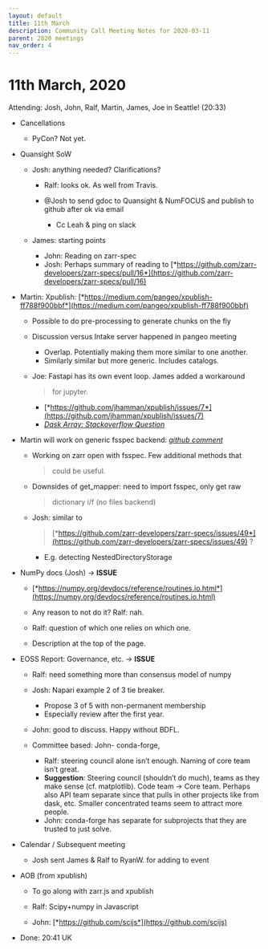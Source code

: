 ```yaml
---
layout: default
title: 11th March
description: Community Call Meeting Notes for 2020-03-11
parent: 2020 meetings
nav_order: 4
---
```


# 11th March, 2020

Attending: Josh, John, Ralf, Martin, James, Joe in Seattle! (20:33)

-   Cancellations

    -   PyCon? Not yet.

-   Quansight SoW

    -   Josh: anything needed? Clarifications?

        -   Ralf: looks ok. As well from Travis.

        -   @Josh to send gdoc to Quansight & NumFOCUS and publish to
            github after ok via email

            -   Cc Leah & ping on slack

    -   James: starting points

        -   John: Reading on zarr-spec
        -   Josh: Perhaps summary of reading to
            [*https://github.com/zarr-developers/zarr-specs/pull/16*](https://github.com/zarr-developers/zarr-specs/pull/16)

-   Martin: Xpublish:
    [*https://medium.com/pangeo/xpublish-ff788f900bbf*](https://medium.com/pangeo/xpublish-ff788f900bbf)

    -   Possible to do pre-processing to generate chunks on the fly

    -   Discussion versus Intake server happened in pangeo meeting

        -   Overlap. Potentially making them more similar to one
            another.
        -   Similarly similar but more generic. Includes catalogs.

    -   Joe: Fastapi has its own event loop. James added a workaround
        > for jupyter.

        -   [*https://github.com/jhamman/xpublish/issues/7*](https://github.com/jhamman/xpublish/issues/7)
        -   [*Dask Array: Stackoverflow Question*](https://stackoverflow.com/questions/60492963/computing-dask-array-chunks-asynchronously-dask-fastapi/60493300?noredirect=1#comment107046297_60493300)

-   Martin will work on generic fsspec backend: [*github
    comment*](https://github.com/zarr-developers/zarr-python/pull/373#issuecomment-592722584)

    -   Working on zarr open with fsspec. Few additional methods that
        > could be useful.

    -   Downsides of get_mapper: need to import fsspec, only get raw
        > dictionary i/f (no files backend)

    -   Josh: similar to
        > [*https://github.com/zarr-developers/zarr-specs/issues/49*](https://github.com/zarr-developers/zarr-specs/issues/49)
        > ?

        -   E.g. detecting NestedDirectoryStorage

-   NumPy docs (Josh) → **ISSUE**

    -   [*https://numpy.org/devdocs/reference/routines.io.html*](https://numpy.org/devdocs/reference/routines.io.html)

    -   Any reason to not do it? Ralf: nah.

    -   Ralf: question of which one relies on which one.

    -   Description at the top of the page.

-   EOSS Report: Governance, etc. → **ISSUE**

    -   Ralf: need something more than consensus model of numpy

    -   Josh: Napari example 2 of 3 tie breaker.

        -   Propose 3 of 5 with non-permanent membership
        -   Especially review after the first year.

    -   John: good to discuss. Happy without BDFL.

    -   Committee based: John- conda-forge,

        -   Ralf: steering council alone isn’t enough. Naming of core
            team isn’t great.
        -   **Suggestion**: Steering council (shouldn’t do much), teams
            as they make sense (cf. matplotlib). Code team → Core team.
            Perhaps also API team separate since that pulls in other
            projects like from dask, etc. Smaller concentrated teams
            seem to attract more people.
        -   John: conda-forge has separate for subprojects that they are
            trusted to just solve.

-   Calendar / Subsequent meeting

    -   Josh sent James & Ralf to RyanW. for adding to event

-   AOB (from xpublish)

    -   To go along with zarr.js and xpublish

    -   Ralf: Scipy+numpy in Javascript

    -   John: [*https://github.com/scijs*](https://github.com/scijs)

-   Done: 20:41 UK

